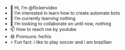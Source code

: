 - 👋 Hi, I’m @flickervideo
- 👀 I’m interested in learn how to create automate bots
- 🌱 I’m currently learning nothing
- 💞️ I’m looking to collaborate on until now, nothing
- 📫 How to reach me by youtube
- 😄 Pronouns: he/his
- ⚡ Fun fact: i like to play soccer and i am brazilian
  

<!---
flickervideo/flickervideo is a ✨ special ✨ repository because its `README.md` (this file) appears on your GitHub profile.
You can click the Preview link to take a look at your changes.
--->
